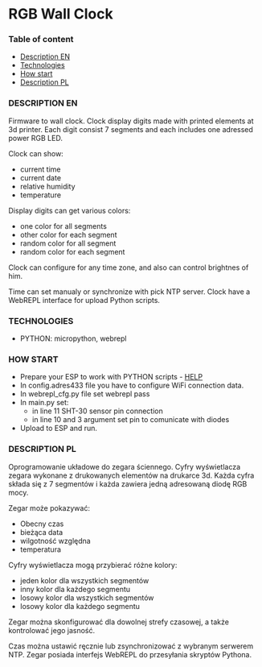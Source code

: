 # RGB Wall Clock

### Table of content

- [Description EN](#description-pl)
- [Technologies](#technologies)
- [How start](#how-start)
- [Description PL](#description-pl)

### DESCRIPTION EN

Firmware to wall clock.
Clock display digits made with printed elements at 3d printer.
Each digit consist 7 segments and each includes one adressed power RGB LED.

Clock can show:
- current time
- current date
- relative humidity
- temperature

Display digits can get various colors:
- one color for all segments
- other color for each segment
- random color for all segment
- random color for each segment

Clock can configure for any time zone, and also can control brightnes of him.

Time can set manualy or synchronize with pick NTP server.
Clock have a WebREPL interface for upload Python scripts.

### TECHNOLOGIES
 
- PYTHON: micropython, webrepl

### HOW START

- Prepare your ESP to work with PYTHON scripts - [HELP](https://docs.micropython.org/en/latest/esp8266/tutorial/intro.html)
- In config.adres433 file you have to configure WiFi connection data.
- In webrepl_cfg.py file set webrepl pass
- In main.py set:
	- in line 11 SHT-30 sensor pin connection
	- in line 10 and 3 argument set pin to comunicate with diodes
- Upload to ESP and run.

### DESCRIPTION PL

Oprogramowanie układowe do zegara ściennego.
Cyfry wyświetlacza zegara wykonane z drukowanych elementów na drukarce 3d.
Każda cyfra składa się z 7 segmentów i każda zawiera jedną adresowaną diodę RGB mocy.

Zegar może pokazywać:
- Obecny czas
- bieżąca data
- wilgotność względna
- temperatura

Cyfry wyświetlacza mogą przybierać różne kolory:
- jeden kolor dla wszystkich segmentów
- inny kolor dla każdego segmentu
- losowy kolor dla wszystkich segmentów
- losowy kolor dla każdego segmentu

Zegar można skonfigurować dla dowolnej strefy czasowej, a także kontrolować jego jasność.

Czas można ustawić ręcznie lub zsynchronizować z wybranym serwerem NTP.
Zegar posiada interfejs WebREPL do przesyłania skryptów Pythona.